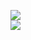 [![](https://img.shields.io/badge/Made%20With-Github%20Spray-lightgrey.svg?style=for-the-badge&logo=github)](https://github.com/Annihil/github-spray#25279)  
[![](https://i.imgur.com/2DrTn0Z.gif)](https://github.com/Annihil/github-spray)